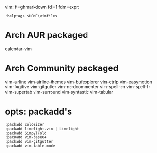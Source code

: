 vim: ft=ghmarkdown fdl=1 fdm=expr:

    :helptags $HOME\vimfiles

# Arch AUR packaged
calendar-vim

# Arch Community packaged
vim-airline
vim-airline-themes
vim-bufexplorer
vim-ctrlp
vim-easymotion
vim-fugitive
vim-gitgutter
vim-nerdcommenter
vim-spell-en
vim-spell-fr
vim-supertab
vim-surround
vim-syntastic
vim-tabular

# opts: packadd's
    :packadd colorizer
    :packadd limelight.vim | Limelight
    :packadd SimpylFold
    :packadd vim-base64
    :packadd vim-gitgutter
    :packadd vim-table-mode

